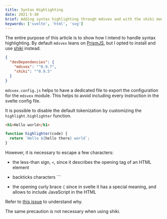 ```yaml
---
title: Syntax Highlighting
date: 2021-5-30
brief: Adding syntax highlighting through mdsvex and with the shiki module
keywords: ['svelte', 'html', 'svg']
---
```


The entire purpose of this article is to show how I intend to handle syntax highlighting. By default `mdsvex` leans on [PrismJS](https://prismjs.com/), but I opted to install and use [shiki](https://shiki.matsu.io/) instead.

```json
{
  "devDependencies": {
    "mdsvex": "^0.9.7",
    "shiki": "^0.9.5"
  }
}
```

`mdsvex.config.js` helps to have a dedicated file to export the configuration for the `mdsvex` module. This helps to avoid including every instruction in the svelte config file.

It is possible to disable the default tokenization by customizing the `highlight.highlighter` function.

```html
<h1>Hello world</h1>
```

```js
function highlighter(code) {
  return `Hello ${hello there} world`;
}
```

However, it is necessary to escape a few characters:

- the less-than sign, `<`, since it describes the opening tag of an HTML element

- backticks characters `\``

- the opening curly brace `{` since in svelte it has a special meaning, and allows to include JavaScript in the HTML

Refer to [this issue](https://github.com/pngwn/MDsveX/issues/117) to understand why.

The same precaution is not necessary when using shiki.
